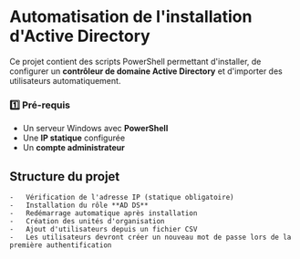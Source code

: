 # Automatisation de l'installation d'Active Directory

Ce projet contient des scripts PowerShell permettant d'installer, de configurer un **contrôleur de domaine Active Directory** et d'importer des utilisateurs automatiquement.

### 1️⃣ **Pré-requis**  
- Un serveur Windows avec **PowerShell**  
- Une **IP statique** configurée  
- Un **compte administrateur**  

## Structure du projet 
    -   Vérification de l'adresse IP (statique obligatoire)  
    -   Installation du rôle **AD DS** 
    -   Redémarrage automatique après installation  
    -   Création des unités d'organisation 
    -   Ajout d'utilisateurs depuis un fichier CSV  
    -   Les utilisateurs devront créer un nouveau mot de passe lors de la première authentification
